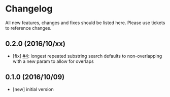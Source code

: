 # Changelog

All new features, changes and fixes should be listed here. Please use tickets to reference changes.

## 0.2.0 (2016/10/xx)

* [fix] [#4](https://github.com/shrink0r/suffix-tree/issues/4): longest repeated substring search defaults to non-overlapping with a new param to allow for overlaps

## 0.1.0 (2016/10/09)

* [new] initial version
